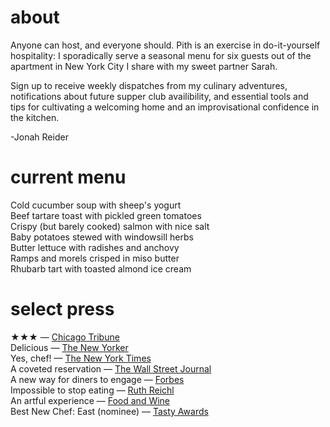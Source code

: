 # about

Anyone can host, and everyone should. Pith is an exercise in do-it-yourself hospitality: I sporadically serve a seasonal menu for six guests out of the apartment in New York City I share with my sweet partner Sarah.

Sign up to receive weekly dispatches from my culinary adventures, notifications about future supper club availibility, and essential tools and tips for cultivating a welcoming home and an improvisational confidence in the kitchen.

-Jonah Reider

# current menu      
Cold cucumber soup with sheep's yogurt   
Beef tartare toast with pickled green tomatoes     
Crispy (but barely cooked) salmon with nice salt  
Baby potatoes stewed with windowsill herbs            
Butter lettuce with radishes and anchovy   
Ramps and morels crisped in miso butter    
Rhubarb tart with toasted almond ice cream  
 
# select press

★★★ — [Chicago Tribune](http://www.chicagotribune.com/dining/restaurants/ct-review-intro-jonah-reider-food-0928-20160924-column.html)   
Delicious — [The New Yorker](http://www.newyorker.com/magazine/2017/05/22/pith-graduates-from-the-dorm)    
Yes, chef! — [The New York Times](https://www.nytimes.com/2017/04/20/style/jonah-reider-pith-supper-club.html)    
A coveted reservation — [The Wall Street Journal](http://www.wsj.com/articles/for-columbia-student-entrepreneur-dorm-restaurant-is-just-the-first-course-1454113319)    
A new way for diners to engage — [Forbes](http://www.forbes.com/sites/eveturowpaul/2016/09/09/what-happens-when-the-dorm-room-chef-graduates/)    
Impossible to stop eating — [Ruth Reichl](http://ruthreichl.com/2016/04/a-pithy-meal.html/)    
An artful experience — [Food and Wine](http://www.foodandwine.com/chefs/why-these-chefs-are-creating-alternative-restaurant)   
Best New Chef: East (nominee) — [Tasty Awards]()
